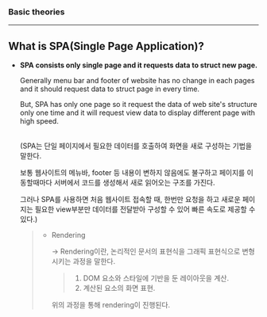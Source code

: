 ### Basic theories

------

## What is SPA(Single Page Application)? 

- **SPA consists only single page and it requests data to struct new page.**

  Generally menu bar and footer of website has no change in each pages and it should request data to struct page in every time.

  But, SPA has only one page so it request the data of web site's structure only one time and it will request view data to display different page with high speed.

  <br>(SPA는 단일 페이지에서 필요한 데이터를 호출하여 화면을 새로 구성하는 기법을 말한다. 

  보통 웹사이트의 메뉴바, footer 등 내용이 변하지 않음에도 불구하고 페이지를 이동할때마다 서버에서 코드를 생성해서 새로 읽어오는 구조를 가진다. 

  그러나 SPA를 사용하면 처음 웹사이트 접속할 때, 한번만 요청을 하고 새로운 페이지는 필요한 view부분만 데이터를 전달받아 구성할 수 있어 빠른 속도로 제공할 수 있다.)

  > * Rendering
  >
  >   → Rendering이란, 논리적인 문서의 표현식을 그래픽 표현식으로 변형시키는 과정을 말한다. 
  >
  >   > 1. DOM 요소와 스타일에 기반을 둔 레이아웃을 계산.
  >   > 2. 계산된 요소의 화면 표현.
  >
  >   위의 과정을 통해 rendering이 진행된다.